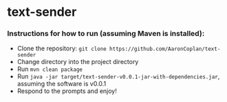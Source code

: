 # text-sender

### Instructions for how to run (assuming Maven is installed):
* Clone the repository: `git clone https://github.com/AaronCoplan/text-sender`
* Change directory into the project directory
* Run `mvn clean package`
* Run `java -jar target/text-sender-v0.0.1-jar-with-dependencies.jar`, assuming the software is v0.0.1
* Respond to the prompts and enjoy!
